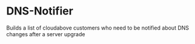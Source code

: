 # DNS-Notifier
Builds a list of cloudabove customers who need to be notified about DNS changes after a server upgrade
